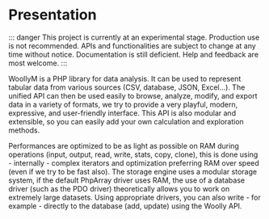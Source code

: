 # Presentation

::: danger
This project is currently at an experimental stage. Production use is not recommended. APIs and functionalities are subject to change at any time without notice. Documentation is still deficient. Help and feedback are most welcome.
:::

WoollyM is a PHP library for data analysis. It can be used to represent tabular data from various sources (CSV, database, JSON, Excel...). The unified API can then be used easily to browse, analyze, modify, and export data in a variety of formats, we try to provide a very playful, modern, expressive, and user-friendly interface. This API is also modular and extensible, so you can easily add your own calculation and exploration methods.

Performances are optimized to be as light as possible on RAM during operations (input, output, read, write, stats, copy, clone), this is done using - internally - complex iterators and optimization preferring RAM over speed (even if we try to be fast also). The storage engine uses a modular storage system, if the default PhpArray driver uses RAM, the use of a database driver (such as the PDO driver) theoretically allows you to work on extremely large datasets. Using appropriate drivers, you can also write - for example - directly to the database (add, update) using the Woolly API.